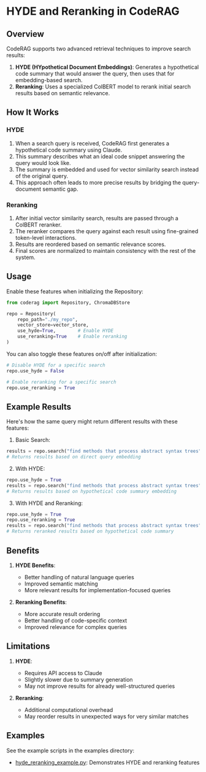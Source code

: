 # HYDE and Reranking in CodeRAG

## Overview

CodeRAG supports two advanced retrieval techniques to improve search results:

1. **HYDE (HYpothetical Document Embeddings)**: Generates a hypothetical code summary that would answer the query, then uses that for embedding-based search.
2. **Reranking**: Uses a specialized ColBERT model to rerank initial search results based on semantic relevance.

## How It Works

### HYDE

1. When a search query is received, CodeRAG first generates a hypothetical code summary using Claude.
2. This summary describes what an ideal code snippet answering the query would look like.
3. The summary is embedded and used for vector similarity search instead of the original query.
4. This approach often leads to more precise results by bridging the query-document semantic gap.

### Reranking

1. After initial vector similarity search, results are passed through a ColBERT reranker.
2. The reranker compares the query against each result using fine-grained token-level interactions.
3. Results are reordered based on semantic relevance scores.
4. Final scores are normalized to maintain consistency with the rest of the system.

## Usage

Enable these features when initializing the Repository:

```python
from coderag import Repository, ChromaDBStore

repo = Repository(
    repo_path="./my_repo",
    vector_store=vector_store,
    use_hyde=True,        # Enable HYDE
    use_reranking=True    # Enable reranking
)
```

You can also toggle these features on/off after initialization:

```python
# Disable HYDE for a specific search
repo.use_hyde = False

# Enable reranking for a specific search
repo.use_reranking = True
```

## Example Results

Here's how the same query might return different results with these features:

1. Basic Search:

```python
results = repo.search("find methods that process abstract syntax trees", top_k=3)
# Returns results based on direct query embedding
```

2. With HYDE:

```python
repo.use_hyde = True
results = repo.search("find methods that process abstract syntax trees", top_k=3)
# Returns results based on hypothetical code summary embedding
```

3. With HYDE and Reranking:

```python
repo.use_hyde = True
repo.use_reranking = True
results = repo.search("find methods that process abstract syntax trees", top_k=3)
# Returns reranked results based on hypothetical code summary
```

## Benefits

1. **HYDE Benefits**:

   - Better handling of natural language queries
   - Improved semantic matching
   - More relevant results for implementation-focused queries

2. **Reranking Benefits**:
   - More accurate result ordering
   - Better handling of code-specific context
   - Improved relevance for complex queries

## Limitations

1. **HYDE**:

   - Requires API access to Claude
   - Slightly slower due to summary generation
   - May not improve results for already well-structured queries

2. **Reranking**:
   - Additional computational overhead
   - May reorder results in unexpected ways for very similar matches

## Examples

See the example scripts in the examples directory:

- [hyde_reranking_example.py](../examples/hyde_reranking_example.py): Demonstrates HYDE and reranking features
